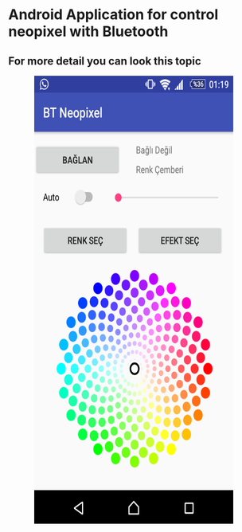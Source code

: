 # Android Application for control neopixel with Bluetooth

## For more detail you can look this topic

<center><img src="appss.png" width="400px" height="900px"></center>
